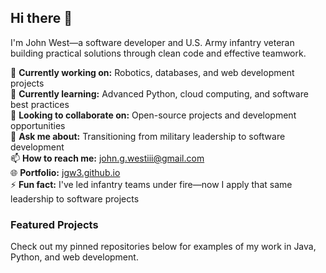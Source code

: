 ## Hi there 👋
I'm John West—a software developer and U.S. Army infantry veteran building practical solutions through clean code and effective teamwork.

🔭 **Currently working on:** Robotics, databases, and web development projects  
🌱 **Currently learning:** Advanced Python, cloud computing, and software best practices  
👯 **Looking to collaborate on:** Open-source projects and development opportunities  
💬 **Ask me about:** Transitioning from military leadership to software development  
📫 **How to reach me:** john.g.westiii@gmail.com  
🌐 **Portfolio:** [jgw3.github.io](https://jgw3.github.io/)  
⚡ **Fun fact:** I've led infantry teams under fire—now I apply that same leadership to software projects  

### Featured Projects
Check out my pinned repositories below for examples of my work in Java, Python, and web development.
